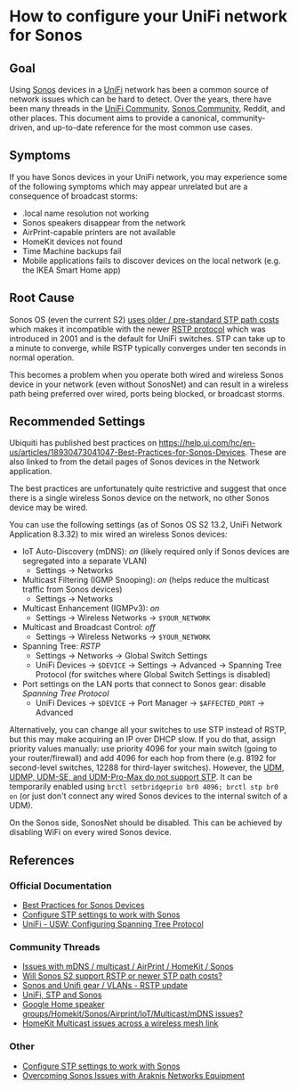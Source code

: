# How to configure your UniFi network for Sonos

## Goal

Using [Sonos](http://www.sonos.com) devices in a [UniFi](https://www.ui.com/consoles/) network has been a common source of network issues which can be hard to detect. Over the years, there have been many threads in the [UniFi Community](https://community.ui.com), [Sonos Community](https://en.community.sonos.com), Reddit, and other places. This document aims to provide a canonical, community-driven, and up-to-date reference for the most common use cases.

## Symptoms

If you have Sonos devices in your UniFi network, you may experience some of the following symptoms which may appear unrelated but are a consequence of broadcast storms:

- .local name resolution not working
- Sonos speakers disappear from the network
- AirPrint-capable printers are not available
- HomeKit devices not found
- Time Machine backups fail
- Mobile applications fails to discover devices on the local network (e.g. the IKEA Smart Home app)

## Root Cause

Sonos OS (even the current S2) [uses older / pre-standard STP path costs](https://en.community.sonos.com/advanced-setups-229000/will-sonos-s2-support-rstp-or-newer-stp-path-costs-6841084) which makes it incompatible with the newer [RSTP protocol](https://en.wikipedia.org/wiki/Spanning_Tree_Protocol#Rapid_Spanning_Tree_Protocol) which was introduced in 2001 and is the default for UniFi switches. STP can take up to a minute to converge, while RSTP typically converges under ten seconds in normal operation.

This becomes a problem when you operate both wired and wireless Sonos device in your network (even without SonosNet) and can result in a wireless path being preferred over wired, ports being blocked, or broadcast storms.

## Recommended Settings

Ubiquiti has published best practices on https://help.ui.com/hc/en-us/articles/18930473041047-Best-Practices-for-Sonos-Devices. These are also linked to from the detail pages of Sonos devices in the Network application.

The best practices are unfortunately quite restrictive and suggest that once there is a single wireless Sonos device on the network, no other Sonos device may be wired.

You can use the following settings (as of Sonos OS S2 13.2, UniFi Network Application 8.3.32) to mix wired an wireless Sonos devices:

- IoT Auto-Discovery (mDNS): _on_ (likely required only if Sonos devices are segregated into a separate VLAN)
  - Settings -> Networks
- Multicast Filtering (IGMP Snooping): _on_ (helps reduce the multicast traffic from Sonos devices)
  - Settings -> Networks
- Multicast Enhancement (IGMPv3): _on_
  - Settings -> Wireless Networks -> `$YOUR_NETWORK`
- Multicast and Broadcast Control: _off_
  - Settings -> Wireless Networks -> `$YOUR_NETWORK`
- Spanning Tree: _RSTP_
  - Settings -> Networks -> Global Switch Settings
  - UniFi Devices -> `$DEVICE` -> Settings -> Advanced -> Spanning Tree Protocol (for switches where Global Switch Settings is disabled)
- Port settings on the LAN ports that connect to Sonos gear: disable _Spanning Tree Protocol_
  - UniFi Devices -> `$DEVICE` -> Port Manager -> `$AFFECTED_PORT` -> Advanced

Alternatively, you can change all your switches to use STP instead of RSTP, but this may make acquiring an IP over DHCP slow. If you do that, assign priority values manually: use priority 4096 for your main switch (going to your router/firewall) and add 4096 for each hop from there (e.g. 8192 for second-level switches, 12288 for third-layer switches). However, the [UDM, UDMP, UDM-SE, and UDM-Pro-Max do not support STP](https://community.ui.com/questions/UDM-Pro-Ability-to-Toggle-from-RTSP-to-STP/45c8751b-2611-4e78-a779-6846b2dbb9a2). It can be temporarily enabled using `brctl setbridgeprio br0 4096; brctl stp br0 on` (or just don't connect any wired Sonos devices to the internal switch of a UDM).

On the Sonos side, SonosNet should be disabled. This can be achieved by disabling WiFi on every wired Sonos device.

## References

### Official Documentation
- [Best Practices for Sonos Devices](https://help.ui.com/hc/en-us/articles/18930473041047-Best-Practices-for-Sonos-Devices)
- [Configure STP settings to work with Sonos](https://support.sonos.com/s/article/2118?language=en_US)
- [UniFi - USW: Configuring Spanning Tree Protocol](https://help.ui.com/hc/en-us/articles/360006836773-UniFi-USW-Configuring-Spanning-Tree-Protocol)

### Community Threads
- [Issues with mDNS / multicast / AirPrint / HomeKit / Sonos](https://community.ui.com/questions/Issues-with-mDNS-multicast-AirPrint-HomeKit-Sonos/3d103b00-f1fa-40e0-8c49-ec0a0121e93c)
- [Will Sonos S2 support RSTP or newer STP path costs?](https://en.community.sonos.com/advanced-setups-229000/will-sonos-s2-support-rstp-or-newer-stp-path-costs-6841084)
- [Sonos and Unifi gear / VLANs - RSTP update](https://en.community.sonos.com/advanced-setups-229000/sonos-and-unifi-gear-vlans-rstp-update-6830571)
- [UniFi, STP and Sonos](https://community.ui.com/questions/UniFi-STP-and-Sonos/7f72d9cf-6511-42f6-b6bc-d9b5efb7cb19)
- [Google Home speaker groups/Homekit/Sonos/Airprint/IoT/Multicast/mDNS issues?](https://community.ui.com/questions/Google-Home-speaker-groups-Homekit-Sonos-Airprint-IoT-Multicast-mDNS-issues/294320bd-be6d-4745-b74c-eba70f40958c)
- [HomeKit Multicast issues across a wireless mesh link](https://community.ui.com/questions/HomeKit-Multicast-issues-across-a-wireless-mesh-link/106e0fca-b10a-42b5-9100-4848719e8b84)

### Other

- [Configure STP settings to work with Sonos](https://support.sonos.com/en-us/article/configure-stp-settings-to-work-with-sonos)
- [Overcoming Sonos Issues with Araknis Networks Equipment](https://www.snapav.com/wcsstore/ExtendedSitesCatalogAssetStore/attachments/documents/Networking/SupportDocuments/Sonos_TSB.pdf)
